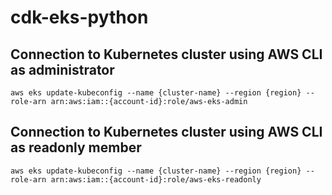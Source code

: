 # cdk-eks-python

## Connection to Kubernetes cluster using AWS CLI as administrator

```
aws eks update-kubeconfig --name {cluster-name} --region {region} --role-arn arn:aws:iam::{account-id}:role/aws-eks-admin
```

## Connection to Kubernetes cluster using AWS CLI as readonly member

```
aws eks update-kubeconfig --name {cluster-name} --region {region} --role-arn arn:aws:iam::{account-id}:role/aws-eks-readonly
```
